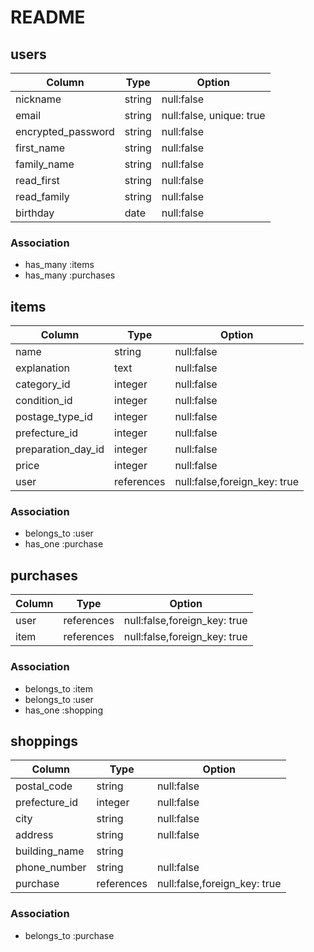 # README
## users
| Column             | Type        | Option                   |
| -------------------|-------------|--------------------------|
| nickname           | string      | null:false               |
| email              | string      | null:false, unique: true |
| encrypted_password | string      | null:false               |
| first_name         | string      | null:false               |
| family_name        | string      | null:false               |
| read_first         | string      | null:false               |
| read_family        | string      | null:false               |
| birthday           | date        | null:false               |
### Association
- has_many :items
- has_many :purchases
## items
| Column              | Type       | Option                       |
|---------------------|------------|------------------------------|
| name                | string     | null:false                   |
| explanation         | text       | null:false                   |
| category_id         | integer    | null:false                   |
| condition_id        | integer    | null:false                   |
| postage_type_id     | integer    | null:false                   |
| prefecture_id       | integer    | null:false                   |
| preparation_day_id  | integer    | null:false                   |
| price               | integer    | null:false                   |
| user                | references | null:false,foreign_key: true |
### Association
- belongs_to :user
- has_one :purchase
## purchases
| Column | Type       | Option                       |
|--------|------------|------------------------------|
| user   | references | null:false,foreign_key: true |
| item   | references | null:false,foreign_key: true |
### Association
- belongs_to :item
- belongs_to :user
- has_one :shopping
## shoppings
| Column         | Type       | Option                       |
|----------------|------------|------------------------------|
| postal_code    | string     | null:false                   |
| prefecture_id  | integer    | null:false                   |
| city           | string     | null:false                   |
| address        | string     | null:false                   |
| building_name  | string     |                              |
| phone_number   | string     | null:false                   |
| purchase       | references | null:false,foreign_key: true |
### Association
- belongs_to :purchase